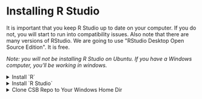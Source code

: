 # Installing R Studio

It is important that you keep R Studio up to date on your computer.  If you do not, you will start to run into compatibility issues.  Also note that there are many versions of RStudio.  We are going to use "RStudio Desktop Open Source Edition".  It is free.

_Note: you will not be installing R Studio on Ubuntu. If you have a Windows computer, you'll be working in windows._

<details><summary>Install `R`</summary>
<p>

[You can find R install instructions here](../resources/install_r.md). If you have a windows computer, you will need to separately install `R` in the windows environment even if you already installed it in Ubuntu. 

---
</p>
</details>

<details><summary>Install `R Studio`</summary>
Regardless of your operating system, if you have not already installed R studio, you need to do that now.  On windows computers, install R studio in Windows.  

*If you installed R Studio a while ago, you should do it again to upate to the latest version.*

[RStudio Install](https://www.rstudio.com/products/rstudio/download/)

Make sure you install "RStudio Desktop Open Source Edition".  An install package will be downloaded to your computer and then you double click that file to install.

---
</p>
</details>

<details><summary>Clone CSB Repo to Your Windows Home Dir</summary>

Just to make things a little more tricky, if you have windows, it is not easy to access the `CSB` repo that you cloned to your home directory in Ubuntu from RStudio. So, we have to clone the repo again, but this time to the `Downloads` dir inside your windows home dir.

Open your ubuntu terminal and navigate to your windows `Downloads` directory, then clone the CSB repo to there.

```bash
# make sure you are in ubuntu
cd /mnt/c/Users/YourWinUserName/Downloads
git clone git@github.com:tamucc-comp-bio-2022/CSB.git
```

---
</p>
</details>


